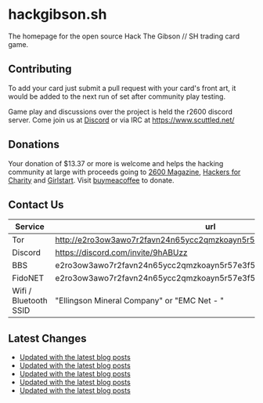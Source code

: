 # hackgibson.sh
The homepage for the open source Hack The Gibson // SH trading card game.


## Contributing

To add your card just submit a pull request with your card's front art, it would be added to the next run of set after community play testing.

Game play and discussions over the project is held the r2600 discord server. Come join us at [Discord](https://discord.com/invite/9hABUzz) or via IRC at https://www.scuttled.net/


## Donations

Your donation of $13.37 or more is welcome and helps the hacking community at large with proceeds going to [2600 Magazine](https://2600.com/), [Hackers for Charity](https://hackersforcharity.org) and [Girlstart](https://girlstart.org).  Visit [buymeacoffee](https://www.buymeacoffee.com/hackgibson.sh) to donate.


## Contact Us

Service | url
-|-
Tor | http://e2ro3ow3awo7r2favn24n65ycc2qmzkoayn5r57e3f56nvjwdcgg32ad.onion
Discord | https://discord.com/invite/9hABUzz
BBS | e2ro3ow3awo7r2favn24n65ycc2qmzkoayn5r57e3f56nvjwdcgg32ad.onion:23
FidoNET | e2ro3ow3awo7r2favn24n65ycc2qmzkoayn5r57e3f56nvjwdcgg32ad.onion:24554
Wifi / Bluetooth SSID | "Ellingson Mineral Company" or "EMC Net - <fidonet address>"

## Latest Changes
<!-- BLOG-POST-LIST:START -->
- [Updated with the latest blog posts](https://github.com/DFW2600/hackgibson.sh/commit/9027fd0e3accfceecfc5265a3ea177cb4e0c1af6)
- [Updated with the latest blog posts](https://github.com/DFW2600/hackgibson.sh/commit/74e78b383afcb411604f81ced233ae38f06558b3)
- [Updated with the latest blog posts](https://github.com/DFW2600/hackgibson.sh/commit/cd33e79d343fb5655e7ebac2c531af9b1e271713)
- [Updated with the latest blog posts](https://github.com/DFW2600/hackgibson.sh/commit/c6b9de760351edf8a27da5a768c997b18630fcea)
- [Updated with the latest blog posts](https://github.com/DFW2600/hackgibson.sh/commit/f61f3522fb296d2776dd3bd59a606f86bbafb04d)
<!-- BLOG-POST-LIST:END -->
